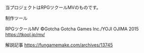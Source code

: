 当プロジェクトはRPGツクールMVのものです。

制作ツール

RPGツクールMV
©Gotcha Gotcha Games Inc./YOJI OJIMA 2015
https://tkool.jp/mv/

解説記事
https://fungamemake.com/archives/13745